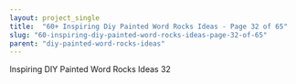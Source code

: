 ```yaml
---
layout: project_single
title:  "60+ Inspiring Diy Painted Word Rocks Ideas - Page 32 of 65"
slug: "60-inspiring-diy-painted-word-rocks-ideas-page-32-of-65"
parent: "diy-painted-word-rocks-ideas"
---
```

Inspiring DIY Painted Word Rocks Ideas 32